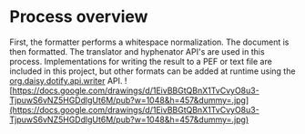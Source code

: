 # Process overview
First, the formatter performs a whitespace normalization. The document is then formatted. The translator and hyphenator API's are used in this process. Implementations for writing the result to a PEF or text file are included in this project, but other formats can be added at runtime using the [org.daisy.dotify.api.writer](http://brailleapps.github.io/dotify.api/latest/javadoc/?org/daisy/dotify/api/writer/package-summary.html) API.
![https://docs.google.com/drawings/d/1EivBBGtQBnX1TvCvyO8u3-TjpuwS6vNZ5HGDdlgUt6M/pub?w=1048&h=457&dummy=.jpg](https://docs.google.com/drawings/d/1EivBBGtQBnX1TvCvyO8u3-TjpuwS6vNZ5HGDdlgUt6M/pub?w=1048&h=457&dummy=.jpg)